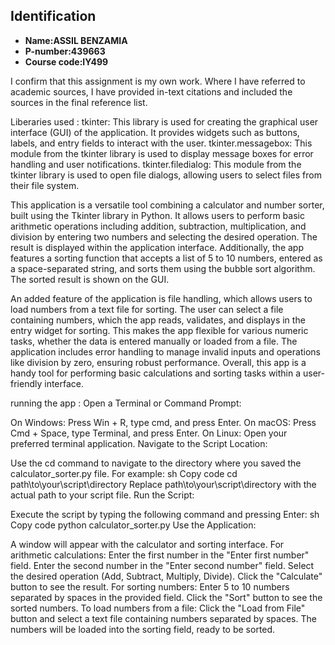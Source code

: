 
## Identification
- **Name:ASSIL BENZAMIA** 
- **P-number:439663** 
- **Course code:IY499** 

I confirm that this assignment is my own work.
Where I have referred to academic sources, I have provided in-text citations and included the sources in the final reference list.


Liberaries used :
tkinter: This library is used for creating the graphical user interface (GUI) of the application. It provides widgets such as buttons, labels, and entry fields to interact with the user.
tkinter.messagebox: This module from the tkinter library is used to display message boxes for error handling and user notifications.
tkinter.filedialog: This module from the tkinter library is used to open file dialogs, allowing users to select files from their file system.


This application is a versatile tool combining a calculator and number sorter, built using the Tkinter library in Python. It allows users to perform basic arithmetic operations including addition, subtraction, multiplication, and division by entering two numbers and selecting the desired operation. The result is displayed within the application interface. Additionally, the app features a sorting function that accepts a list of 5 to 10 numbers, entered as a space-separated string, and sorts them using the bubble sort algorithm. The sorted result is shown on the GUI.

An added feature of the application is file handling, which allows users to load numbers from a text file for sorting. The user can select a file containing numbers, which the app reads, validates, and displays in the entry widget for sorting. This makes the app flexible for various numeric tasks, whether the data is entered manually or loaded from a file. The application includes error handling to manage invalid inputs and operations like division by zero, ensuring robust performance. Overall, this app is a handy tool for performing basic calculations and sorting tasks within a user-friendly interface.

running the app :
Open a Terminal or Command Prompt:

On Windows: Press Win + R, type cmd, and press Enter.
On macOS: Press Cmd + Space, type Terminal, and press Enter.
On Linux: Open your preferred terminal application.
Navigate to the Script Location:

Use the cd command to navigate to the directory where you saved the calculator_sorter.py file. For example:
sh
Copy code
cd path\to\your\script\directory
Replace path\to\your\script\directory with the actual path to your script file.
Run the Script:

Execute the script by typing the following command and pressing Enter:
sh
Copy code
python calculator_sorter.py
Use the Application:

A window will appear with the calculator and sorting interface.
For arithmetic calculations:
Enter the first number in the "Enter first number" field.
Enter the second number in the "Enter second number" field.
Select the desired operation (Add, Subtract, Multiply, Divide).
Click the "Calculate" button to see the result.
For sorting numbers:
Enter 5 to 10 numbers separated by spaces in the provided field.
Click the "Sort" button to see the sorted numbers.
To load numbers from a file:
Click the "Load from File" button and select a text file containing numbers separated by spaces.
The numbers will be loaded into the sorting field, ready to be sorted.
